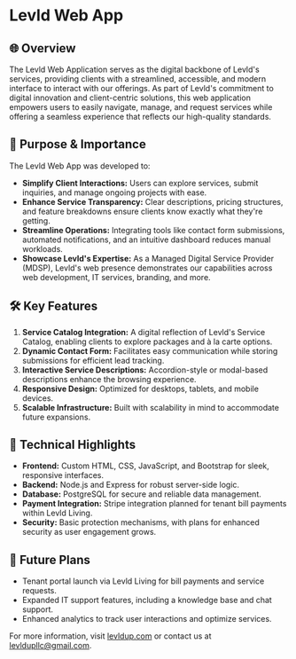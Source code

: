 # Levld Web App

## 🌐 Overview
The Levld Web Application serves as the digital backbone of Levld's services, providing clients with a streamlined, accessible, and modern interface to interact with our offerings. As part of Levld's commitment to digital innovation and client-centric solutions, this web application empowers users to easily navigate, manage, and request services while offering a seamless experience that reflects our high-quality standards.

## 🎯 Purpose & Importance
The Levld Web App was developed to:  
- **Simplify Client Interactions:** Users can explore services, submit inquiries, and manage ongoing projects with ease.  
- **Enhance Service Transparency:** Clear descriptions, pricing structures, and feature breakdowns ensure clients know exactly what they're getting.  
- **Streamline Operations:** Integrating tools like contact form submissions, automated notifications, and an intuitive dashboard reduces manual workloads.  
- **Showcase Levld's Expertise:** As a Managed Digital Service Provider (MDSP), Levld's web presence demonstrates our capabilities across web development, IT services, branding, and more.

## 🛠️ Key Features
1. **Service Catalog Integration:** A digital reflection of Levld's Service Catalog, enabling clients to explore packages and à la carte options.  
2. **Dynamic Contact Form:** Facilitates easy communication while storing submissions for efficient lead tracking.  
3. **Interactive Service Descriptions:** Accordion-style or modal-based descriptions enhance the browsing experience.  
4. **Responsive Design:** Optimized for desktops, tablets, and mobile devices.  
5. **Scalable Infrastructure:** Built with scalability in mind to accommodate future expansions.

## 🚀 Technical Highlights
- **Frontend:** Custom HTML, CSS, JavaScript, and Bootstrap for sleek, responsive interfaces.  
- **Backend:** Node.js and Express for robust server-side logic.  
- **Database:** PostgreSQL for secure and reliable data management.  
- **Payment Integration:** Stripe integration planned for tenant bill payments within Levld Living.  
- **Security:** Basic protection mechanisms, with plans for enhanced security as user engagement grows.

## 🌱 Future Plans
- Tenant portal launch via Levld Living for bill payments and service requests.  
- Expanded IT support features, including a knowledge base and chat support.  
- Enhanced analytics to track user interactions and optimize services.

For more information, visit [levldup.com](https://www.levldup.com) or contact us at levldupllc@gmail.com.




